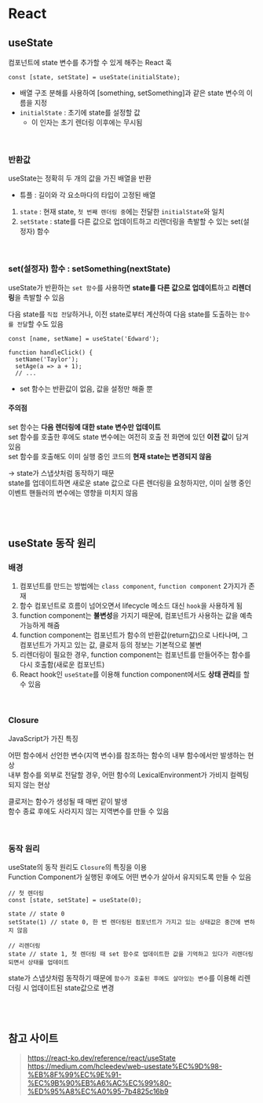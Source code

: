 # React

## useState 

컴포넌트에 state 변수를 추가할 수 있게 해주는 React 훅

```tsx
const [state, setState] = useState(initialState);
```

* 배열 구조 분해를 사용하여 [something, setSomething]과 같은 state 변수의 이름을 지정
* `initialState` : 초기에 state를 설정할 값
  * 이 인자는 초기 렌더링 이후에는 무시됨 

<br>

### 반환값

useState는 정확히 두 개의 값을 가진 배열을 반환  
* 튜플 : 길이와 각 요소마다의 타입이 고정된 배열

1. `state` : 현재 state, `첫 번째 렌더링 중`에는 전달한 `initialState`와 일치
2. `setState` : state를 다른 값으로 업데이트하고 리렌더링을 촉발할 수 있는 set(설정자) 함수

<br>

### set(설정자) 함수 : setSomething(nextState)

useState가 반환하는 `set 함수`를 사용하면 **state를 다른 값으로 업데이트**하고 **리렌더링**을 촉발할 수 있음   

다음 state를 `직접 전달`하거나, 이전 state로부터 계산하여 다음 state를 도출하는 `함수를 전달`할 수도 있음

```tsx
const [name, setName] = useState('Edward');

function handleClick() {
  setName('Taylor');
  setAge(a => a + 1);
  // ...
```

* set 함수는 반환값이 없음, 값을 설정만 해줄 뿐

#### 주의점 

set 함수는 **다음 렌더링에 대한 state 변수만 업데이트**  
set 함수를 호출한 후에도 state 변수에는 여전히 호출 전 화면에 있던 **이전 값**이 담겨 있음    
set 함수를 호출해도 이미 실행 중인 코드의 **현재 state는 변경되지 않음**   

-> state가 스냅샷처럼 동작하기 때문  
state를 업데이트하면 새로운 state 값으로 다른 렌더링을 요청하지만, 이미 실행 중인 이벤트 핸들러의 변수에는 영향을 미치지 않음

<br><br>

## useState 동작 원리

### 배경 

1. 컴포넌트를 만드는 방법에는 `class component`, `function component` 2가지가 존재
2. 함수 컴포넌트로 흐름이 넘어오면서 lifecycle 메소드 대신 `hook`을 사용하게 됨
3. function component는 **불변성**을 가지기 때문에, 컴포넌트가 사용하는 값을 예측 가능하게 해줌 
4. function component는 컴포넌트가 함수의 반환값(return값)으로 나타나며, 그 컴포넌트가 가지고 있는 값, 클로저 등의 정보는 기본적으로 불변
5. 리렌더링이 필요한 경우, function component는 컴포넌트를 만들어주는 함수를 다시 호출함(새로운 컴포넌트) 
6. React hook인 `useState`를 이용해 function component에서도 **상태 관리**를 할 수 있음 

<br>

### Closure

JavaScript가 가진 특징   

어떤 함수에서 선언한 변수(지역 변수)를 참조하는 함수의 내부 함수에서만 발생하는 현상  
내부 함수를 외부로 전달할 경우, 어떤 함수의 LexicalEnvironment가 가비지 컬렉팅 되지 않는 현상

클로저는 함수가 생성될 때 매번 같이 발생  
함수 종료 후에도 사라지지 않는 지역변수를 만들 수 있음

<br>

### 동작 원리

useState의 동작 원리도 `Closure`의 특징을 이용  
Function Component가 실행된 후에도 어떤 변수가 살아서 유지되도록 만들 수 있음 

```tsx
// 첫 렌더링
const [state, setState] = useState(0);

state // state 0
setState(1) // state 0, 한 번 렌더링된 컴포넌트가 가지고 있는 상태값은 중간에 변하지 않음 

// 리렌더링 
state // state 1, 첫 렌더링 때 set 함수로 업데이트한 값을 기억하고 있다가 리렌더링되면서 상태를 업데이트
```

state가 스냅샷처럼 동작하기 때문에 `함수가 호출된 후에도 살아있는 변수`를 이용해 리렌더링 시 업데이트된 state값으로 변경 

<br><br>

## 참고 사이트

> https://react-ko.dev/reference/react/useState  
> https://medium.com/hcleedev/web-usestate%EC%9D%98-%EB%8F%99%EC%9E%91-%EC%9B%90%EB%A6%AC%EC%99%80-%ED%95%A8%EC%A0%95-7b4825c16b9
